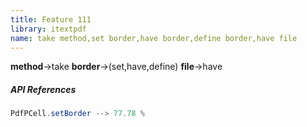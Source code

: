 ```yaml
---
title: Feature 111
library: itextpdf
name: take method,set border,have border,define border,have file
---
```


**method**->take **border**->(set,have,define) **file**->have 

##### API References

```java
PdfPCell.setBorder --> 77.78 %
```
